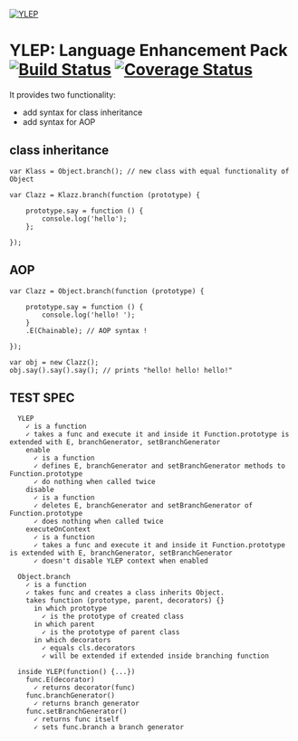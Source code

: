 [![YLEP](https://raw.github.com/kt3k/ylep/master/ylep.png)](https://github.com/kt3k/ylep)

YLEP: Language Enhancement Pack [![Build Status](https://travis-ci.org/kt3k/ylep.png?branch=master)](https://travis-ci.org/kt3k/ylep) [![Coverage Status](https://coveralls.io/repos/kt3k/ylep/badge.png?branch=master)](https://coveralls.io/r/kt3k/ylep)
===============================

It provides two functionality:

- add syntax for class inheritance
- add syntax for AOP

class inheritance
-----------------

```
var Klass = Object.branch(); // new class with equal functionality of Object

var Clazz = Klazz.branch(function (prototype) {

    prototype.say = function () {
        console.log('hello');
    };

});
```

AOP
---
```
var Clazz = Object.branch(function (prototype) {

    prototype.say = function () {
        console.log('hello! ');
    }
    .E(Chainable); // AOP syntax !

});

var obj = new Clazz();
obj.say().say().say(); // prints "hello! hello! hello!"
```




TEST SPEC
---------


```
  YLEP
    ✓ is a function 
    ✓ takes a func and execute it and inside it Function.prototype is extended with E, branchGenerator, setBranchGenerator 
    enable
      ✓ is a function 
      ✓ defines E, branchGenerator and setBranchGenerator methods to Function.prototype 
      ✓ do nothing when called twice 
    disable
      ✓ is a function 
      ✓ deletes E, branchGenerator and setBranchGenerator of Function.prototype 
      ✓ does nothing when called twice 
    executeOnContext
      ✓ is a function 
      ✓ takes a func and execute it and inside it Function.prototype is extended with E, branchGenerator, setBranchGenerator 
      ✓ doesn't disable YLEP context when enabled 

  Object.branch
    ✓ is a function 
    ✓ takes func and creates a class inherits Object. 
    takes function (prototype, parent, decorators) {}
      in which prototype
        ✓ is the prototype of created class 
      in which parent
        ✓ is the prototype of parent class 
      in which decorators
        ✓ equals cls.decorators 
        ✓ will be extended if extended inside branching function 

  inside YLEP(function() {...})
    func.E(decorator)
      ✓ returns decorator(func) 
    func.branchGenerator()
      ✓ returns branch generator 
    func.setBranchGenerator()
      ✓ returns func itself 
      ✓ sets func.branch a branch generator 
```
